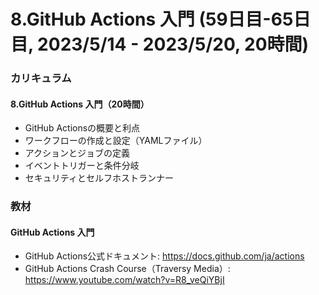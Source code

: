 # 8.GitHub Actions 入門 (59日目-65日目, 2023/5/14 - 2023/5/20, 20時間)

### カリキュラム
#### 8.GitHub Actions 入門（20時間）
- GitHub Actionsの概要と利点
- ワークフローの作成と設定（YAMLファイル）
- アクションとジョブの定義
- イベントトリガーと条件分岐
- セキュリティとセルフホストランナー

### 教材
#### GitHub Actions 入門
- GitHub Actions公式ドキュメント: https://docs.github.com/ja/actions
- GitHub Actions Crash Course（Traversy Media）: https://www.youtube.com/watch?v=R8_veQiYBjI

